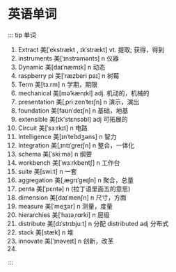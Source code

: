 # 英语单词   


:::  tip 单词
1. Extract  美[ˈekstrækt , ɪkˈstrækt]  vt.	提取; 获得，得到  
2. instruments  美[ˈɪnstrəmənts]  n 仪器
3. Dynamic  美[daɪˈnæmɪk] n 动态 
4. raspberry pi 美[ˈræzberi paɪ]  n 树莓
5. Term  美[tɜːrm]    n 学期，期限
6. mechanical  美[məˈkænɪkl]  adj.	机动的，机械的
7. presentation 美[ˌpriːzenˈteɪʃn] n 演示，演出
8.  foundation 美[faʊnˈdeɪʃn]  n  基础，地基 
9.  extensible    美[ɪk'stɛnsəbl]   adj 可拓展的
10. Circuit 美[ˈsɜːrkɪt]  n 电路
11. Intelligence 美[ɪnˈtelɪdʒəns] n  智力
12. Integration  美[ˌɪntɪˈɡreɪʃn] n 整合，一体化
13. schema  美[ˈskiːmə]  n  纲要
14. workbench 美[ˈwɜːrkbentʃ] n 工作台
15. suite  美[swiːt]   n 一套
16. aggregation  美[ˌæɡrɪˈɡeɪʃn]  n 聚合，总量
17. penta   美[ˈpɛntə]  n    (拉丁语里面五的意思)
18. dimension 美[daɪˈmenʃn]  n 尺寸，方面
19. measure   美[ˈmeʒər]  n 测量，度量
20. hierarchies  美[ˈhaɪəˌrɑrki]  n 层级
21. distribute 美[dɪˈstrɪbjuːt]  n  分配    distributed adj 分布式
22. stack   美[stæk]      n 堆
23. innovate  美[ˈɪnəveɪt]  n 创新，改革
24. 
:::






















